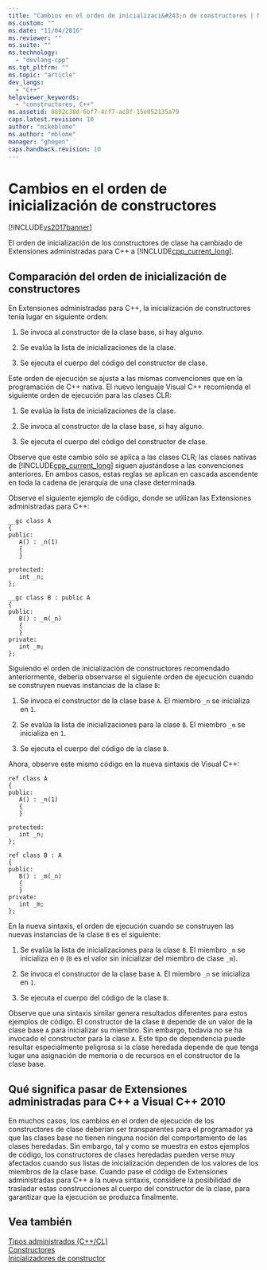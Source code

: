 ```yaml
---
title: "Cambios en el orden de inicializaci&#243;n de constructores | Microsoft Docs"
ms.custom: ""
ms.date: "11/04/2016"
ms.reviewer: ""
ms.suite: ""
ms.technology: 
  - "devlang-cpp"
ms.tgt_pltfrm: ""
ms.topic: "article"
dev_langs: 
  - "C++"
helpviewer_keywords: 
  - "constructores, C++"
ms.assetid: 8892c38d-6bf7-4cf7-ac8f-15e052135a79
caps.latest.revision: 10
author: "mikeblome"
ms.author: "mblome"
manager: "ghogen"
caps.handback.revision: 10
---
```

# Cambios en el orden de inicializaci&#243;n de constructores
[!INCLUDE[vs2017banner](../assembler/inline/includes/vs2017banner.md)]

El orden de inicialización de los constructores de clase ha cambiado de Extensiones administradas para C\+\+ a [!INCLUDE[cpp_current_long](../dotnet/includes/cpp_current_long_md.md)].  
  
## Comparación del orden de inicialización de constructores  
 En Extensiones administradas para C\+\+, la inicialización de constructores tenía lugar en siguiente orden:  
  
1.  Se invoca al constructor de la clase base, si hay alguno.  
  
2.  Se evalúa la lista de inicializaciones de la clase.  
  
3.  Se ejecuta el cuerpo del código del constructor de clase.  
  
 Este orden de ejecución se ajusta a las mismas convenciones que en la programación de C\+\+ nativa.  El nuevo lenguaje Visual C\+\+ recomienda el siguiente orden de ejecución para las clases CLR:  
  
1.  Se evalúa la lista de inicializaciones de la clase.  
  
2.  Se invoca al constructor de la clase base, si hay alguno.  
  
3.  Se ejecuta el cuerpo del código del constructor de clase.  
  
 Observe que este cambio sólo se aplica a las clases CLR; las clases nativas de [!INCLUDE[cpp_current_long](../dotnet/includes/cpp_current_long_md.md)] siguen ajustándose a las convenciones anteriores.  En ambos casos, estas reglas se aplican en cascada ascendente en toda la cadena de jerarquía de una clase determinada.  
  
 Observe el siguiente ejemplo de código, donde se utilizan las Extensiones administradas para C\+\+:  
  
```  
__gc class A  
{  
public:  
   A() : _n(1)  
   {  
   }  
  
protected:  
   int _n;  
};  
  
__gc class B : public A  
{  
public:  
   B() : _m(_n)  
   {  
   }  
private:  
   int _m;  
};  
```  
  
 Siguiendo el orden de inicialización de constructores recomendado anteriormente, debería observarse el siguiente orden de ejecución cuando se construyen nuevas instancias de la clase `B`:  
  
1.  Se invoca el constructor de la clase base `A`.  El miembro `_n` se inicializa en `1`.  
  
2.  Se evalúa la lista de inicializaciones para la clase `B`.  El miembro `_m` se inicializa en `1`.  
  
3.  Se ejecuta el cuerpo del código de la clase `B`.  
  
 Ahora, observe este mismo código en la nueva sintaxis de Visual C\+\+:  
  
```  
ref class A  
{  
public:  
   A() : _n(1)  
   {  
   }  
  
protected:  
   int _n;  
};  
  
ref class B : A  
{  
public:  
   B() : _m(_n)  
   {  
   }  
private:  
   int _m;  
};  
```  
  
 En la nueva sintaxis, el orden de ejecución cuando se construyen las nuevas instancias de la clase `B` es el siguiente:  
  
1.  Se evalúa la lista de inicializaciones para la clase `B`.  El miembro `_m` se inicializa en `0` \(`0` es el valor sin inicializar del miembro de clase `_m`\).  
  
2.  Se invoca el constructor de la clase base `A`.  El miembro `_n` se inicializa en `1`.  
  
3.  Se ejecuta el cuerpo del código de la clase `B`.  
  
 Observe que una sintaxis similar genera resultados diferentes para estos ejemplos de código.  El constructor de la clase `B` depende de un valor de la clase base `A` para inicializar su miembro.  Sin embargo, todavía no se ha invocado el constructor para la clase `A`.  Este tipo de dependencia puede resultar especialmente peligrosa si la clase heredada depende de que tenga lugar una asignación de memoria o de recursos en el constructor de la clase base.  
  
## Qué significa pasar de Extensiones administradas para C\+\+ a Visual C\+\+ 2010  
 En muchos casos, los cambios en el orden de ejecución de los constructores de clase deberían ser transparentes para el programador ya que las clases base no tienen ninguna noción del comportamiento de las clases heredadas.  Sin embargo, tal y como se muestra en estos ejemplos de código, los constructores de clases heredadas pueden verse muy afectados cuando sus listas de inicialización dependen de los valores de los miembros de la clase base.  Cuando pase el código de Extensiones administradas para C\+\+ a la nueva sintaxis, considere la posibilidad de trasladar estas construcciones al cuerpo del constructor de la clase, para garantizar que la ejecución se produzca finalmente.  
  
## Vea también  
 [Tipos administrados \(C\+\+\/CL\)](../dotnet/managed-types-cpp-cl.md)   
 [Constructores](../cpp/constructors-cpp.md)   
 [Inicializadores de constructor](../misc/constructor-initializers.md)